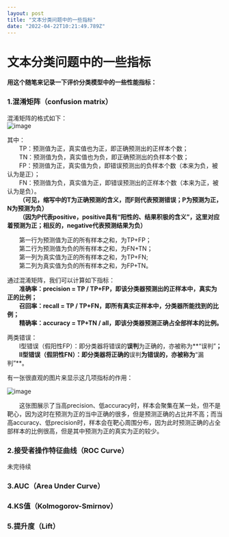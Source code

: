 ```yaml
---
layout: post
title: "文本分类问题中的一些指标"
date: "2022-04-22T10:21:49.789Z"
---
```

文本分类问题中的一些指标
============

**用这个随笔来记录一下评价分类模型中的一些性能指标：**

### 1.混淆矩阵（confusion matrix）

混淆矩阵的格式如下：  
![image](https://img2022.cnblogs.com/blog/2364368/202204/2364368-20220422171148207-33834328.png)

其中：  
  TP：预测值为正，真实值也为正，即正确预测出的正样本个数；  
  TN：预测值为负，真实值也为负，即正确预测出的负样本个数；  
  FP：预测值为正，真实值为负，即错误预测出的负样本个数（本来为负，被认为是正）；  
  FN：预测值为负，真实值为正，即错误预测出的正样本个数（本来为正，被认为是负）。  
  **（可见，缩写中的T为正确预测的含义，而F则代表预测错误；P为预测为正，N为预测为负）**  
  **（因为P代表positive，positive具有“阳性的、结果积极的含义”，这里对应着预测为正；相反的，negative代表预测结果为负）**

  第一行为预测值为正的所有样本之和，为TP+FP；  
  第二行为预测值为负的所有样本之和，为FN+TN；  
  第一列为真实值为正的所有样本之和，为TP+FN;  
  第二列为真实值为负的所有样本之和，为FP+TN。

通过混淆矩阵，我们可以计算如下指标：  
  **准确率：precision = TP / TP+FP，即该分类器预测出的正样本中，真实为正的比例；  
  召回率：recall = TP / TP+FN，即所有真实正样本中，分类器所能找到的比例；  
  精确率：accuracy = TP+TN / all，即该分类器预测正确占全部样本的比例。**

两类错误：  
  Ⅰ型错误（假阳性FP）：即分类器将错误的**误判**为正确的，亦被称为**“误判”**；  
  Ⅱ型错误（假阴性FN）：即分类器将正确的**误判**为错误的，亦被称为**“漏判”**。

有一张很直观的图片来显示这几项指标的作用：

![image](https://img2022.cnblogs.com/blog/2364368/202204/2364368-20220422174112066-1100875495.webp)

  这张图展示了当高precision、低accuracy时，样本会聚集在某一处，但不是靶心，因为这时在预测为正的当中正确的很多，但是预测正确的占比并不高；而当高accuracy、低precision时，样本会在靶心周围分布，因为此时预测正确的占全部样本的比例很高，但是其中预测为正的真实为正的较少。

### 2.接受者操作特征曲线（ROC Curve）

未完待续

### 3.AUC（Area Under Curve）

### 4.KS值（Kolmogorov-Smirnov）

### 5.提升度（Lift）